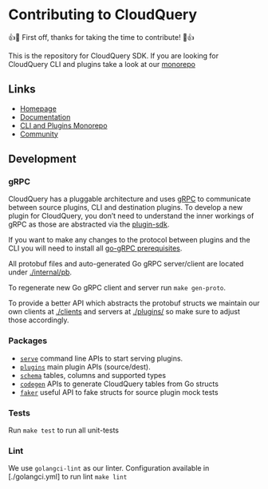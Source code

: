 # Contributing to CloudQuery

:+1::tada: First off, thanks for taking the time to contribute! :tada::+1:

This is the repository for CloudQuery SDK. If you are looking for CloudQuery CLI and plugins take a look at our [monorepo](https://github.com/cloudquery/cloudquery)

## Links

- [Homepage](https://cloudquery.io)
- [Documentation](https://docs.cloudquery.io)
- [CLI and Plugins Monorepo](https://github.com/cloudquery/cloudquery)
- [Community](https://community.cloudquery.io)

## Development

### gRPC

CloudQuery has a pluggable architecture and uses [gRPC](https://grpc.io/) to communicate between source plugins, CLI and destination plugins. To develop a new plugin for CloudQuery, you don’t need to understand the inner workings of gRPC as those are abstracted via the [plugin-sdk](#packages).

If you want to make any changes to the protocol between plugins and the CLI you will need to install all [go-gRPC prerequisites](https://grpc.io/docs/languages/go/quickstart/#prerequisites).

All protobuf files and auto-generated Go gRPC server/client are located under [./internal/pb](./internal/pb/).

To regenerate new Go gRPC client and server run `make gen-proto`.

To provide a better API which abstracts the protobuf structs we maintain our own clients at [./clients](./clients) and servers at [./plugins/](./plugins/) so make sure to adjust those accordingly.

### Packages

- [`serve`](./serve) command line APIs to start serving plugins.
- [`plugins`](./plugins/) main plugin APIs (source/dest).
- [`schema`](./schema/) tables, columns and supported types
- [`codegen`](./codegen) APIs to generate CloudQuery tables from Go structs
- [`faker`](./faker) useful API to fake structs for source plugin mock tests

### Tests

Run `make test` to run all unit-tests

### Lint

We use `golangci-lint` as our linter. Configuration available in [./golangci.yml] to run lint `make lint`
